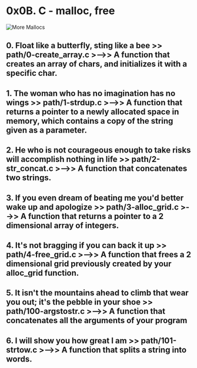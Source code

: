 # **0x0B. C - malloc, free**

![More Mallocs](assets/malloc.png)

## **0. Float like a butterfly, sting like a bee >> path/0-create_array.c** >-->> A function that creates an array of chars, and initializes it with a specific char.

## **1. The woman who has no imagination has no wings >> path/1-strdup.c** >-->> A function that returns a pointer to a newly allocated space in memory, which contains a copy of the string given as a parameter.

## **2. He who is not courageous enough to take risks will accomplish nothing in life >> path/2-str_concat.c** >-->> A function that concatenates two strings.

## **3. If you even dream of beating me you'd better wake up and apologize >> path/3-alloc_grid.c** >-->> A function that returns a pointer to a 2 dimensional array of integers.

## **4. It's not bragging if you can back it up >> path/4-free_grid.c** >-->> A function that frees a 2 dimensional grid previously created by your alloc_grid function.

## **5. It isn't the mountains ahead to climb that wear you out; it's the pebble in your shoe >> path/100-argstostr.c** >-->> A function that concatenates all the arguments of your program

## **6. I will show you how great I am >> path/101-strtow.c** >-->> A function that splits a string into words.